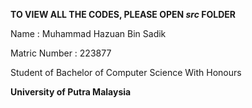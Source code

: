 **TO VIEW ALL THE CODES, PLEASE OPEN _src_ FOLDER**





Name : Muhammad Hazuan Bin Sadik

Matric Number : 223877

Student of Bachelor of Computer Science With Honours

**University of Putra Malaysia**

